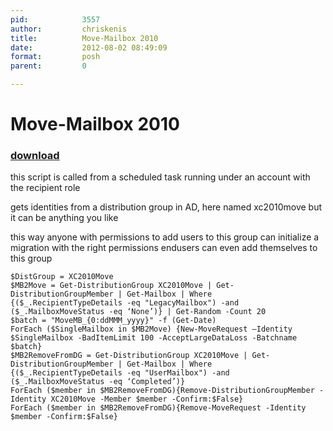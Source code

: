 ```yaml
---
pid:            3557
author:         chriskenis
title:          Move-Mailbox 2010
date:           2012-08-02 08:49:09
format:         posh
parent:         0

---
```


# Move-Mailbox 2010

### [download](//scripts/3557.ps1)

this script is called from a scheduled task running under an account with the recipient role

gets identities from a distribution group in AD, here named xc2010move but it can be anything you like

this way anyone with permissions to add users to this group can initialize a migration
with the right permissions endusers can even add themselves to this group 

```posh
$DistGroup = XC2010Move
$MB2Move = Get-DistributionGroup XC2010Move | Get-DistributionGroupMember | Get-Mailbox | Where {($_.RecipientTypeDetails -eq "LegacyMailbox") -and ($_.MailboxMoveStatus -eq ‘None’)} | Get-Random -Count 20
$batch = "MoveMB_{0:ddMMM_yyyy}" -f (Get-Date)
ForEach ($SingleMailbox in $MB2Move) {New-MoveRequest –Identity $SingleMailbox -BadItemLimit 100 -AcceptLargeDataLoss -Batchname $batch}
$MB2RemoveFromDG = Get-DistributionGroup XC2010Move | Get-DistributionGroupMember | Get-Mailbox | Where {($_.RecipientTypeDetails -eq "UserMailbox") -and ($_.MailboxMoveStatus -eq ‘Completed’)}
ForEach ($member in $MB2RemoveFromDG){Remove-DistributionGroupMember -Identity XC2010Move -Member $member -Confirm:$False}
ForEach ($member in $MB2RemoveFromDG){Remove-MoveRequest -Identity $member -Confirm:$False}
```
